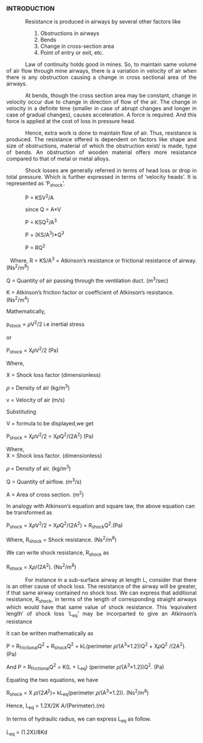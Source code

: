 ### INTRODUCTION<br>

<p style="text-indent:50px;text-align:justify">Resistance is produced in airways by several other factors like</p> 
<ol style="text-indent:50px;text-align:justify;list-style-position: inside;">
<li>Obstructions in airways</li>
<li>Bends</li>
<li>Change in cross-section area</li>
<li>Point of entry or exit, etc.</li>
</ol>

<p style="text-indent:50px;text-align:justify">Law of continuity holds good in mines. So, to maintain same volume of air flow through mine airways, there is a variation in velocity of air when there is any obstruction causing a change in cross sectional area of the airways.</p>

<p style="text-indent:50px;text-align:justify">
At bends, though the cross section area may be constant, change in velocity occur due to change in direction of flow of the air. The change in velocity in a definite time (smaller in case of abrupt changes and longer in case of gradual changes), causes acceleration. A force is required. And this force is applied at the cost of loss in pressure head.	
</p>

<p style="text-indent:50px;text-align:justify">
Hence, extra work is done to maintain flow of air. Thus, resistance is produced. The resistance offered is dependent on factors like shape and size of obstructions, material of which the obstruction exist/ is made, type of bends. An obstruction of wooden material offers more resistance compared to that of metal or metal alloys.
</p>

<p style="text-indent:50px;text-align:justify">
Shock losses are generally referred in terms of head loss or drop in total pressure. Which is further expressed in terms of ‘velocity heads’. It is represented as ‘P<sub>shock</sub>’.
</p>

<p style="text-indent:50px;text-align:justify">P = KSV<sup>2</sup>/A</p>
<p style="text-indent:50px;text-align:justify">since Q = A*V</p>
<p style="text-indent:50px;text-align:justify">P = KSQ<sup>2</sup>/A<sup>3</sup></p>
<p style="text-indent:50px;text-align:justify">P = (KS/A<sup>3</sup>)*Q<sup>3</sup></p>
<p style="text-indent:50px;text-align:justify">P = RQ<sup>2</sup></p>
<p style="text-indent:10px;text-align:justify">Where, R = KS/A<sup>3</sup> = Atkinson’s resistance or frictional resistance of airway. (Ns<sup>2</sup>/m<sup>8</sup>)</p>

Q = Quantity of air passing through the ventilation duct. (m<sup>3</sup>/sec)

K = Atkinson’s friction factor or coefficient of Atkinson’s resistance. (Ns<sup>2</sup>/m<sup>4</sup>)

Mathematically,

p<sub>stock</sub> ∝ 𝜌V<sup>2</sup>/2  i.e inertial stress

or

P<sub>shock</sub> = X𝜌V<sup>2</sup>/2     (Pa)         

Where,

X = Shock loss factor      (dimensionless)</br>

𝜌 = Density of air         (kg/m<sup>3</sup>) </br>

v = Velocity of air        (m/s)</br>

Substituting 

V = formula to be displayed,we get <br>

P<sub>shock</sub> = X𝜌V<sup>2</sup>/2 = X𝜌Q<sup>2</sup>/(2A<sup>2</sup>)     (Pa)</br>

Where,  <br>
X = Shock loss factor.                                            (dimensionless) </br>

𝜌 = Density of air.                                               (kg/m<sup>3</sup>) </br>

Q = Quantity of airflow.                                          (m<sup>3</sup>/s) </br>

A = Area of cross section.                                        (m<sup>2</sup>) </br>

In analogy with Atkinson’s equation and square law, the above equation can be transformed as

P<sub>shock</sub> = X𝜌V<sup>2</sup>/2 = X𝜌Q<sup>2</sup>/(2A<sup>2</sup>) = R<sub>shock</sub>Q<sup>2</sup>.(Pa)

Where, R<sub>shock</sub> = Shock resistance.                    (Ns<sup>2</sup>/m<sup>8</sup>) 

We can write shock resistance, R<sub>shock</sub> as

R<sub>shock</sub> = X𝜌/(2A<sup>2</sup>).                        (Ns<sup>2</sup>/m<sup>8</sup>)

<p style="text-indent:50px;text-align:justify">For instance in a sub-surface airway at length L, consider that there is an other cause of shock loss. The resistance of the airway will be greater, if that same airway contained no shock loss. We can express that additional resistance, R<sub>shock</sub>, in terms of the length of corresponding straight airways which would have that same value of shock resistance. This ‘equivalent length’ of shock loss ‘L<sub>eq</sub>’ may be incorparted to give an Atkinson’s resistance</p>

It can be written mathematically as

P = R<sub>frictional</sub>Q<sup>2</sup> + R<sub>shock</sub>Q<sup>2</sup> = kL(perimeter 𝜌/(A<sup>3</sup>×1.2))Q<sup>2</sup> + X𝜌Q<sup>2</sup> /(2A<sup>2</sup>). (Pa)               

And  P = R<sub>frictional</sub>Q<sup>2</sup> = K(L + L<sub>eq</sub>) (perimeter 𝜌/(A<sup>3</sup>×1.2))Q<sup>2</sup>. (Pa)

Equating the two equations, we have 

R<sub>shock</sub> = X 𝜌/(2𝐴<sup>2</sup>)= kL<sub>eq</sub>(perimeter 𝜌/(A<sup>3</sup>×1.2)). (Ns<sup>2</sup>/m<sup>8</sup>)

Hence, L<sub>eq</sub> = 1.2X/2K A/(Perimeter).(m)

In terms of hydraulic radius, we can express L<sub>eq</sub> as follow.

L<sub>eq</sub> = (1.2X)/8Kd                                                                                                                        
